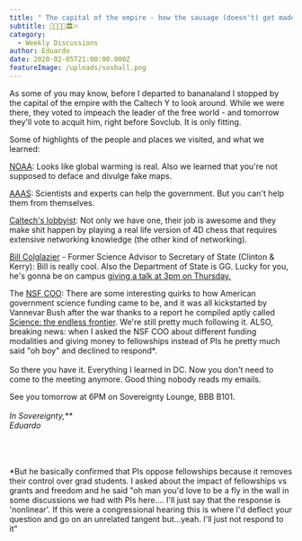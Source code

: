 ```yaml
---
title: " The capital of the empire - how the sausage (doesn't) get made "
subtitle: 🌭🇺🇸🗽🏛️🔥
category:
  - Weekly Discussions
author: Eduardo
date: 2020-02-05T21:00:00.000Z
featureImage: /uploads/sovball.png
---
```

As some of you may know, before I departed to bananaland I stopped by the capital of the empire with the Caltech Y to look around. While we were there, they voted to impeach the leader of the free world - and tomorrow they'll vote to acquit him, right before Sovclub. It is only fitting.



Some of highlights of the people and places we visited, and what we learned:



[NOAA](https://www.noaa.gov/): Looks like global warming is real. Also we learned that you're not supposed to deface and divulge fake maps.



[AAAS](https://www.aaas.org/): Scientists and experts can help the government. But you can't help them from themselves.



[Caltech's lobbyist](https://www.lewis-burke.com/advisors/michael-l-ledford): Not only we have one, their job is awesome and they make shit happen by playing a real life version of 4D chess that requires extensive networking knowledge (the other kind of networking).



[Bill Colglazier](https://en.wikipedia.org/wiki/William_Colglazier) - Former Science Advisor to Secretary of State (Clinton & Kerry): Bill is really cool. Also the Department of State is GG. Lucky for you, he's gonna be on campus [giving a talk at 3pm on Thursday.](https://docs.google.com/forms/d/e/1FAIpQLSfcVtJwYGGVkqO8C1O7XkoQLgAx_nn4imCllmCg3u2qrhSVQQ/viewform)



The [NSF COO](https://www.nsf.gov/news/mmg/mmg_disp.jsp?med_id=81787&from=es): There are some interesting quirks to how American government science funding came to be, and it was all kickstarted by Vannevar Bush after the war thanks to a report he compiled aptly called [Science: the endless frontier](https://www.nsf.gov/od/lpa/nsf50/vbush1945.htm). We're still pretty much following it. ALSO, breaking news: when I asked the NSF COO about different funding modalities and giving money to fellowships instead of PIs he pretty much said "oh boy" and declined to respond*.\
\
So there you have it. Everything I learned in DC. Now you don't need to come to the meeting anymore. Good thing nobody reads my emails.



See you tomorrow at 6PM on Sovereignty Lounge, BBB B101.\
\
*In Sovereignty,**\
Eduardo*

\
\
\
*But he basically confirmed that PIs oppose fellowships because it removes their control over grad students. I asked about the impact of fellowships vs grants and freedom and he said "oh man you'd love to be a fly in the wall in some discussions we had with PIs here.... I'll just say that the response is 'nonlinear'. If this were a congressional hearing this is where I'd deflect your question and go on an unrelated tangent but...yeah. I'll just not respond to it"